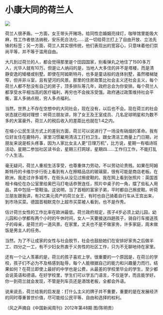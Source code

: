 # 小康大同的荷兰人

![](http://www.yilinzazhi.com/images/yili/yili201313/yili20131378-1-l.jpg)

荷兰人很矛盾。一方面，女王带头开赌场，给同性恋婚姻亮绿灯，咖啡馆里能吸大麻，性工作者依法纳税，安乐死合法化……这一切给荷兰打上了自由开放、立法先锋的标签；另一方面，荷兰人其实很传统，他们表现出的宽容心，只意味着他们崇尚平等，并不等于滥用自由。 

大凡到过荷兰的人，都会觉得那里是个田园国家，别看弹丸之地住了1500多万人，光华人就有10万。但是让人纳闷的是，当地人大多住的并不是塔楼，而是清静安逸的矮楼或别墅。即使在阿姆斯特丹，也多是童话般的连体别墅，虽然楼梯陡窄，但并非斗室，且有望河的风景。那里的住房政策比社会主义还社会主义，每个荷兰人都不愁没有自己的房子，顶多排队等几年，政府总会为你安排。每个荷兰人都享受水平相当高的医疗福利，再穷也不会挨冻受饿。政府通过政策维持社会平衡，富人多纳点税，穷人多点福利。 

当然，世界上不存在空想中的大同社会，现在没有，以后也不会。现在荷兰的社会状态就已相对理想：听荷兰朋友讲，除了女王及王室成员、几名足球明星和为数不多的大富豪外，荷兰人的税后收入的差距比也就在1∶4之内。 

在缩小公民生活方式上的差别方面，荷兰可以说进行了一场没有硝烟的革命。我有位好友住在鹿特丹，家里习惯雇用清洁工打扫卫生。跟女清洁工商量上门日期，对朋友来说是桩头疼事，因为人家比女主人更“日理万机”，比方说，星期一有唱诗班活动，星期二参加社区读书会，星期三打网球，星期四……工作归工作，不能打乱个人生活。 

毫无疑问，荷兰人重视生活享受，也尊重体力劳动，不以劳动论贵贱。如果在阿姆斯特丹的卡维尔步行街上看到有人在擦精品店的玻璃窗，很有可能是商店老板。在欧洲，我走过许多城市，在街头从没见过擦皮鞋的。我在网上看到张照片：英国首相卡梅伦在办公室里给奥巴马打电话恭贺连任，照片中桌子的一角，摆了些私人用品，其中包括一管鞋油。这说明，当了首相的富家子弟，平时都自己擦皮鞋。听荷兰朋友跟我讲，有2亿美元资产的荷兰女王，有时也自己骑着自行车从王宫出来，到市场买菜。德国首相默克尔上超市买菜被人看到，也不是作秀。 

估计荷兰女性的工作比率在欧洲最低。荷兰政府规定，孩子4岁必须上幼儿园，幼儿园和小学都有两个小时的午休时间，女人一天要接送四趟孩子，骑自行车接送孩子的母亲，是荷兰的一道风景。在家里，丈夫也不是不做家务，许多家庭，周末做饭是男主人的任务。 

当然，为了不让成家的女性与社会脱节，社会也鼓励她们在安排好家务之后做半工、四分之一工，有不少妇女热衷于义务性的社区工作，只为不无聊地待在家里。 

还有一个让人羡慕的是，荷兰的孩子喜欢上学。很重要的一个原因是，在荷兰的学校，孩子们不必为不及格感到耻辱，每个人能根据自己的能力和兴趣量力而行。结果如何？在荷兰即使上最好的中学也是公费，从最差的学校里毕业的学生，至少都会说英语和德语。在好学校里，学生们可以学五门语言，不仅是学，而且能学好。你一到荷兰就会发现，不管是列车员还是酒馆老板，全都会外语。 

说来说去，荷兰给我的启发是：打什么主义的牌子并不重要，重要的是在发展经济的同时尊重普世价值，尽可能给公民平等、自由和选择的权利。 

（风之声摘自《中国新闻周刊》2012年第48期 图/陈明贵）